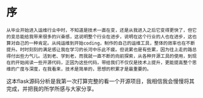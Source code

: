 # 序

    从毕业开始进入运维行业中时，不知道是技术一直在变，还是从我进入之后它变得更快了，但它的变总能给我带来很多的兴奋感，这说明整个行业在进步，说明在这个行业的人也在进步，这也算对自己的一种肯定。从纯运维到开始coding，制作的自己的运维工具，整体的效率也在不断提升。时时刻刻的满足感让我在学习的长河中乐此不疲。但说累也是有些累，因为往上走的路总得付出些力气儿。活到老、学到老，而我就一直不断的向前探索，从各种开源工具的使用，到现在的开始阅读一些开源代码，正因为这些代码，带给我们不仅仅是技术上提升，更能提高整个思维的广度与深度，在我看来，技术是简单的，思想的积累才是最重要的。  
   这本flask源码分析是我第一次打算完整的看一个开源项目，我相信我会慢慢将其完成，并把我的所学所感与大家分享。  
